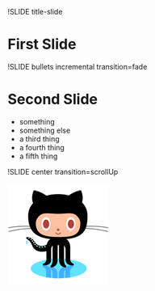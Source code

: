!SLIDE title-slide

# First Slide #

!SLIDE bullets incremental transition=fade

# Second Slide #

* something
* something else
* a third thing
* a fourth thing
* a fifth thing

!SLIDE center transition=scrollUp

![octocat](octocat.png)